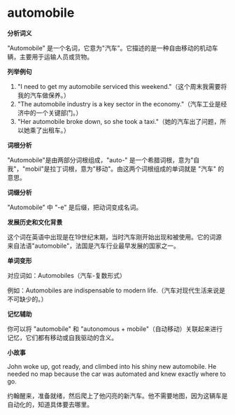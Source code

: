 # automobile

**分析词义**

  

"Automobile" 是一个名词，它意为"汽车"。它描述的是一种自由移动的机动车辆，主要用于运输人员或货物。

  

**列举例句**

  

1.  "I need to get my automobile serviced this weekend."（这个周末我需要将我的汽车做保养。）
2.  "The automobile industry is a key sector in the economy."（汽车工业是经济中的一个关键部门。）
3.  "Her automobile broke down, so she took a taxi."（她的汽车出了问题，所以她乘了出租车。）

  

**词根分析**

  

"Automobile"是由两部分词根组成，"auto-" 是一个希腊词根，意为"自我"，"mobil"是拉丁词根，意为"移动"。由这两个词根组成的单词就是 "汽车" 的意思。

  

**词缀分析**

  

"Automobile" 中 "-e" 是后缀，把动词变成名词。

  

**发展历史和文化背景**

  

这个词在英语中出现是在19世纪末期，当时汽车刚开始出现和被使用。它的词源来自法语"automobile"，法国是汽车行业最早发展的国家之一。

  

**单词变形**

  

对应词如：Automobiles（汽车-复数形式）

  

例如：Automobiles are indispensable to modern life.（汽车对现代生活来说是不可缺少的。）

  

**记忆辅助**

  

你可以将 "automobile" 和 "autonomous + mobile"（自动移动）关联起来进行记忆，它们都有移动或自我驱动的含义。

  

**小故事**

  

John woke up, got ready, and climbed into his shiny new automobile. He needed no map because the car was automated and knew exactly where to go.

  

约翰醒来，准备就绪，然后爬上了他闪亮的新汽车。他不需要地图，因为这辆车是自动化的，知道具体要去哪里。
